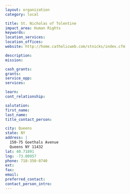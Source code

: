 ```yaml
---
layout: organization
category: local

title: St. Nicholas of Tolentine
impact_area: Human Rights
keywords: 
location_services: 
location_offices: 
website: http://home.catholicweb.com/stnicks/index.cfm

description: 
mission: 

cash_grants: 
grants: 
service_opp: 
services: 

learn: 
cont_relationship: 

salutation: 
first_name: 
last_name: 
title_contact_person: 

city: Queens
state: NY
address: |
  150-75 Goethals Avenue  
  Queens NY 11432
lat: 40.71891
lng: -73.80957
phone: 718-350-0740
ext: 
fax: 
email: 
preferred_contact: 
contact_person_intro: 
---
```

